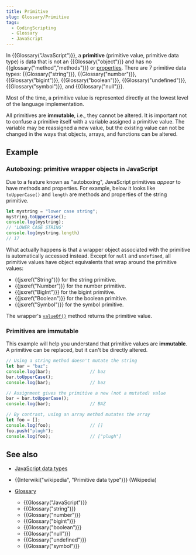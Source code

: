 ```yaml
---
title: Primitive
slug: Glossary/Primitive
tags:
  - CodingScripting
  - Glossary
  - JavaScript
---
```

In {{Glossary("JavaScript")}}, a **primitive** (primitive value, primitive data type) is data that is not an {{Glossary("object")}} and has no {{glossary("method","methods")}} or [properties](/en-US/docs/Glossary/property/JavaScript). There are 7 primitive data types: {{Glossary("string")}}, {{Glossary("number")}}, {{Glossary("bigint")}}, {{Glossary("boolean")}}, {{Glossary("undefined")}}, {{Glossary("symbol")}}, and {{Glossary("null")}}.

Most of the time, a primitive value is represented directly at the lowest level of the language implementation.

All primitives are **immutable**, i.e., they cannot be altered. It is important not to confuse a primitive itself with a variable assigned a primitive value. The variable may be reassigned a new value, but the existing value can not be changed in the ways that objects, arrays, and functions can be altered.


## Example

### Autoboxing: primitive wrapper objects in JavaScript

Due to a feature known as "autoboxing", JavaScript primitives _appear_ to have methods and properties.
For example, below it looks like `toUpperCase()` and `length` are methods and properties of the string primitive.

```js
let mystring = "lower case string";
mystring.toUpperCase();
console.log(mystring);
// 'LOWER CASE STRING'
console.log(mystring.length)
// 17
```

What actually happens is that a wrapper object associated with the primitive is automatically accessed instead. 
Except for `null` and `undefined`, all primitive values have object equivalents that wrap around the primitive values:

- {{jsxref("String")}} for the string primitive.
- {{jsxref("Number")}} for the number primitive.
- {{jsxref("BigInt")}} for the bigint primitive.
- {{jsxref("Boolean")}} for the boolean primitive.
- {{jsxref("Symbol")}} for the symbol primitive.

The wrapper's [`valueOf()`](/en-US/docs/Web/JavaScript/Reference/Global_Objects/Object/valueOf) method returns the primitive value.


### Primitives are immutable

This example will help you understand that primitive values are **immutable**.
A primitive can be replaced, but it can't be directly altered.

```js
// Using a string method doesn't mutate the string
let bar = "baz";
console.log(bar);               // baz
bar.toUpperCase();
console.log(bar);               // baz

// Assignment gives the primitive a new (not a mutated) value
bar = bar.toUpperCase();       
console.log(bar);               // BAZ

// By contrast, using an array method mutates the array
let foo = [];
console.log(foo);               // []
foo.push("plugh");
console.log(foo);               // ["plugh"]
```


## See also

- [JavaScript data types](/en-US/docs/Web/JavaScript/Data_structures)
- {{Interwiki("wikipedia", "Primitive data type")}} (Wikipedia)
- [Glossary](/en-US/docs/Glossary)

  - {{Glossary("JavaScript")}}
  - {{Glossary("string")}}
  - {{Glossary("number")}}
  - {{Glossary("bigint")}}
  - {{Glossary("boolean")}}
  - {{Glossary("null")}}
  - {{Glossary("undefined")}}
  - {{Glossary("symbol")}}
